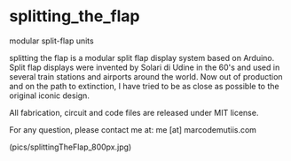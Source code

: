 splitting_the_flap
==================

modular split-flap units

splitting the flap is a modular split flap display system based on Arduino. Split flap displays were invented by Solari di Udine in the 60's and used in several train stations and airports around the world. Now out of production and on the path to extinction, I have tried to be as close as possible to the original iconic design.

All fabrication, circuit and code files are released under MIT license.

For any question, please contact me at: me [at] marcodemutiis.com

(pics/splittingTheFlap_800px.jpg)


